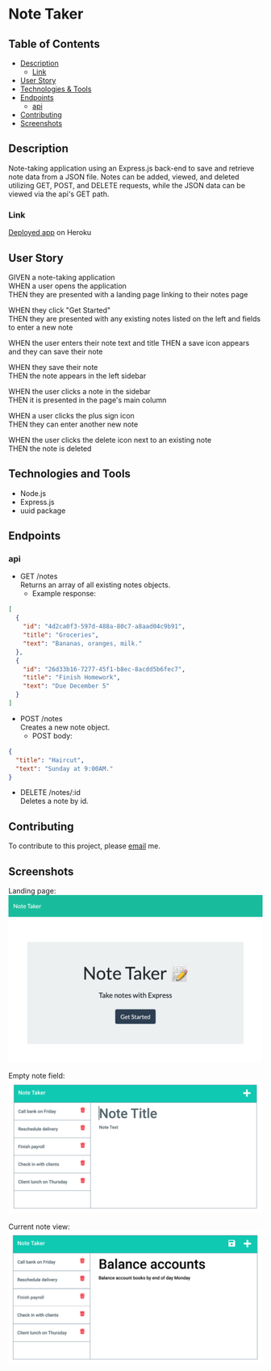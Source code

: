 # Note Taker

## Table of Contents

- [Description](#description)
  - [Link](#link)
- [User Story](#user-story)
- [Technologies & Tools](#technologies-and-tools)
- [Endpoints](#endpoints)
  - [api](#api)
- [Contributing](#contributing)
- [Screenshots](#screenshots)

## Description

Note-taking application using an Express.js back-end to save and retrieve note data from a JSON file. Notes can be added, viewed, and deleted utilizing GET, POST, and DELETE requests, while the JSON data can be viewed via the api's GET path.

### Link

[Deployed app](https://blooming-sierra-30356.herokuapp.com/) on Heroku


## User Story

GIVEN a note-taking application  
WHEN a user opens the application  
THEN they are presented with a landing page linking to their notes page

WHEN they click "Get Started"  
THEN they are presented with any existing notes listed on the left and fields to enter a new note

WHEN the user enters their note text and title
THEN a save icon appears and they can save their note

WHEN they save their note  
THEN the note appears in the left sidebar

WHEN the user clicks a note in the sidebar  
THEN it is presented in the page's main column

WHEN a user clicks the plus sign icon  
THEN they can enter another new note

WHEN the user clicks the delete icon next to an existing note  
THEN the note is deleted

## Technologies and Tools

- Node.js
- Express.js
- uuid package

## Endpoints

### api

- GET /notes  
  Returns an array of all existing notes objects.
  - Example response:

```json
[
  {
    "id": "4d2ca0f3-597d-488a-80c7-a8aad04c9b91",
    "title": "Groceries",
    "text": "Bananas, oranges, milk."
  },
  {
    "id": "26d33b16-7277-45f1-b8ec-8acdd5b6fec7",
    "title": "Finish Homework",
    "text": "Due December 5"
  }
]
```

- POST /notes  
  Creates a new note object.
  - POST body:

```json
{
  "title": "Haircut",
  "text": "Sunday at 9:00AM."
}
```

- DELETE /notes/:id  
  Deletes a note by id.

## Contributing

To contribute to this project, please [email](mailto:kayle.patton22@gmail.com) me.

## Screenshots

Landing page:
![Landing page](screenshots/landing-page.png)

Empty note field:
![Empty note field](screenshots/new-note.png)

Current note view:
![Current note view](screenshots/current-note.png)
